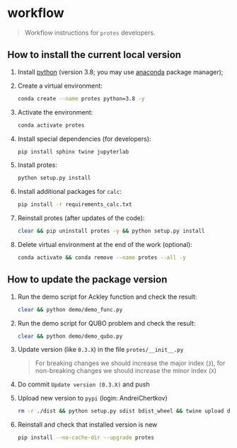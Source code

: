 # workflow

> Workflow instructions for `protes` developers.


## How to install the current local version

1. Install [python](https://www.python.org) (version 3.8; you may use [anaconda](https://www.anaconda.com) package manager);

2. Create a virtual environment:
    ```bash
    conda create --name protes python=3.8 -y
    ```

3. Activate the environment:
    ```bash
    conda activate protes
    ```

4. Install special dependencies (for developers):
    ```bash
    pip install sphinx twine jupyterlab
    ```

5. Install protes:
    ```bash
    python setup.py install
    ```

6. Install additional packages for `calc`:
    ```bash
    pip install -r requirements_calc.txt
    ```

7. Reinstall protes (after updates of the code):
    ```bash
    clear && pip uninstall protes -y && python setup.py install
    ```

8. Delete virtual environment at the end of the work (optional):
    ```bash
    conda activate && conda remove --name protes --all -y
    ```


## How to update the package version

1. Run the demo script for Ackley function and check the result:
    ```bash
    clear && python demo/demo_func.py
    ```

2. Run the demo script for QUBO problem and check the result:
    ```bash
    clear && python demo/demo_qubo.py
    ```

3. Update version (like `0.3.X`) in the file `protes/__init__.py`

    > For breaking changes we should increase the major index (`3`), for non-breaking changes we should increase the minor index (`X`)

4. Do commit `Update version (0.3.X)` and push

5. Upload new version to `pypi` (login: AndreiChertkov)
    ```bash
    rm -r ./dist && python setup.py sdist bdist_wheel && twine upload dist/*
    ```

6. Reinstall and check that installed version is new
    ```bash
    pip install --no-cache-dir --upgrade protes
    ```
